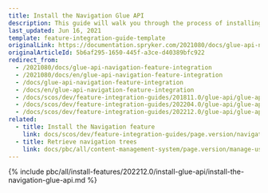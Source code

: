 ```yaml
---
title: Install the Navigation Glue API
description: This guide will walk you through the process of installing and configuring the Navigation API feature in Spryker OS.
last_updated: Jun 16, 2021
template: feature-integration-guide-template
originalLink: https://documentation.spryker.com/2021080/docs/glue-api-navigation-feature-integration
originalArticleId: 5b6af295-1650-445f-a3ce-d40389bfc922
redirect_from:
  - /2021080/docs/glue-api-navigation-feature-integration
  - /2021080/docs/en/glue-api-navigation-feature-integration
  - /docs/glue-api-navigation-feature-integration
  - /docs/en/glue-api-navigation-feature-integration
  - /docs/scos/dev/feature-integration-guides/201811.0/glue-api/glue-api-navigation-feature-integration.html
  - /docs/scos/dev/feature-integration-guides/202204.0/glue-api/glue-api-navigation-feature-integration.html
  - /docs/scos/dev/feature-integration-guides/202212.0/glue-api/glue-api-navigation-feature-integration.html
related:
  - title: Install the Navigation feature
    link: docs/scos/dev/feature-integration-guides/page.version/navigation-feature-integration.html
  - title: Retrieve navigation trees
    link: docs/pbc/all/content-management-system/page.version/manage-using-glue-api/retrieve-navigation-trees.html
---
```


{% include pbc/all/install-features/202212.0/install-glue-api/install-the-navigation-glue-api.md %} <!-- To edit, see /_includes/pbc/all/install-features/202212.0/install-glue-api/install-the-navigation-glue-api.md -->
